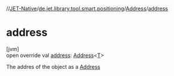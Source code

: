 //[JET-Native](../../../index.md)/[de.jet.library.tool.smart.positioning](../index.md)/[Address](index.md)/[address](address.md)

# address

[jvm]\
open override val [address](address.md): [Address](index.md)&lt;[T](index.md)&gt;

The addres of the object as a [Address](index.md)
